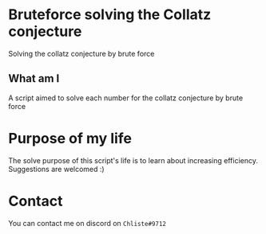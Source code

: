 # Bruteforce solving the Collatz conjecture
Solving the collatz conjecture by brute force

## What am I
A script aimed to solve each number for the collatz conjecture by brute force

# Purpose of my life
The solve purpose of this script's life is to learn about increasing efficiency.
Suggestions are welcomed :)

# Contact
You can contact me on discord on `Chliste#9712`
